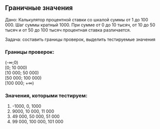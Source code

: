 ## Граничные значения

Дано: Калькулятор процентной ставки со шкалой суммы от 1 до 100 000. Шаг суммы кратный 1000. При сумме от 0 до 10 тысяч, от 10 до 50 тысяч и от 50 до 100 тысяч процентная ставка различается.

Задача: составить границы проверок, выделить тестируемые значения

### Границы проверок: <br>
(-∞;0) <br>
[0; 10 000) <br>
[10 000; 50 000) <br>
[50 000; 100 000) <br>
[100 000; +∞) <br>

### Значения, которыми тестируем: <br>
1. -1000, 0, 1000 <br>
1. 9000, 10 000, 11 000 <br>
1. 49 000, 50 000, 51 000 <br>
1. 99 000, 100 000, 101 000 <br>

